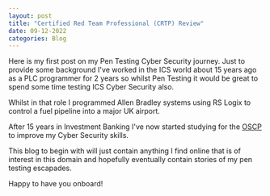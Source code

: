 ```yaml
---
layout: post
title: "Certified Red Team Professional (CRTP) Review"
date: 09-12-2022
categories: Blog
---
```


Here is my first post on my Pen Testing Cyber Security journey. 
Just to provide some background I've worked in the ICS world about 15 years ago as a PLC programmer for 2 years so whilst Pen Testing it would be great to spend some time testing ICS Cyber Security also.

Whilst in that role I programmed Allen Bradley systems using RS Logix to control a fuel pipeline into a major UK airport. 

After 15 years in Investment Banking I've now started studying for the [OSCP](https://en.m.wikipedia.org/wiki/Offensive_Security_Certified_Professional) to improve my Cyber Security skills. 

This blog to begin with will just contain anything I find online that is of interest in this domain and hopefully eventually contain stories of my pen testing escapades. 

Happy to have you onboard! 